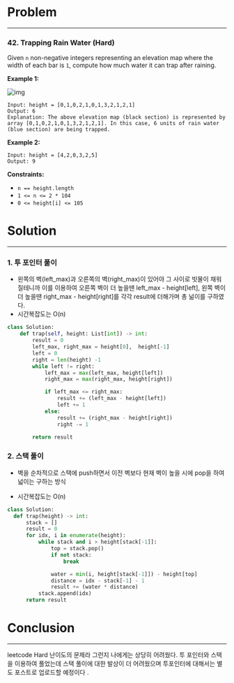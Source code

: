 # Problem

---

### 42. Trapping Rain Water (Hard)

Given `n` non-negative integers representing an elevation map where the width of each bar is `1`, compute how much water it can trap after raining. 



**Example 1:**

![img](../assets/images/23-03-16-leetcode-42/1.png)

```
Input: height = [0,1,0,2,1,0,1,3,2,1,2,1]
Output: 6
Explanation: The above elevation map (black section) is represented by array [0,1,0,2,1,0,1,3,2,1,2,1]. In this case, 6 units of rain water (blue section) are being trapped.
```



**Example 2:**

```
Input: height = [4,2,0,3,2,5]
Output: 9
```



**Constraints:**

- `n == height.length`
- `1 <= n <= 2 * 104`
- `0 <= height[i] <= 105`



# Solution

---

### 1. 투 포인터 풀이

- 왼쪽의 벽(left_max)과 오른쪽의 벽(right_max)이 있어야 그 사이로 빗물이 채워질테니까 이를 이용하여 오른쪽 벽이 더 높을땐 left_max - height[left], 왼쪽 벽이 더 높을땐 right_max - height[right]를 각각 result에 더해가며 총 넒이를 구하였다.
- 시간복잡도는 O(n)

```python
class Solution:
    def trap(self, height: List[int]) -> int:
        result = 0
        left_max, right_max = height[0],  height[-1]
        left = 0
        right = len(height) -1
        while left != right:
            left_max = max(left_max, height[left])
            right_max = max(right_max, height[right])

            if left_max <= right_max:                
                result += (left_max - height[left])
                left += 1
            else:
                result += (right_max - height[right])
                right -= 1

        return result

```



### 2. 스택 풀이

- 벽을 순차적으로 스택에 push하면서 이전 벽보다 현재 벽이 높을 시에 pop을 하여 넓이는 구하는 방식

- 시간복잡도는 O(n)

```python
class Solution:
  def trap(height) -> int:
      stack = []
      result = 0
      for idx, i in enumerate(height):
          while stack and i > height[stack[-1]]:
              top = stack.pop()
              if not stack:
                  break

              water = min(i, height[stack[-1]]) - height[top]
              distance = idx - stack[-1] - 1
              result += (water * distance)
          stack.append(idx)
      return result
```





# Conclusion

---

leetcode Hard 난이도의 문제라 그런지 나에게는 상당히 어려웠다. 투 포인터와 스택을 이용하여 풀었는데 스택 풀이에 대한 발상이 더 어려웠으며 투포인터에 대해서는 별도 포스트로 업로드할 예정이다 .